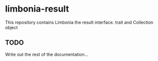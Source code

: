 # limbonia-result
This repository contains Limbonia the result interface. trait and Collection object

## TODO
Write out the rest of the documentation...
